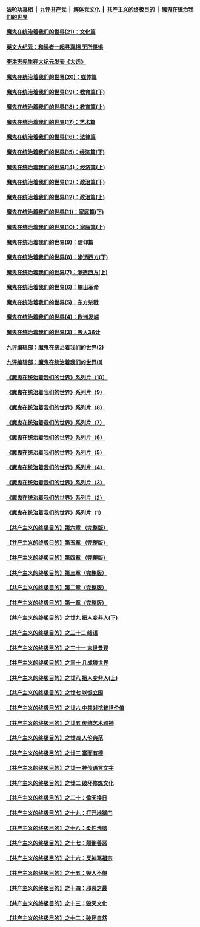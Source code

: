 

####  [法轮功真相](../../../../basic/blob/master/README.md?t=01241207) &nbsp;|&nbsp; [九评共产党](../../../../9ping.md/blob/master/README.md?t=01241207) &nbsp;|&nbsp; [解体党文化](../../../../jtdwh.md/blob/master/README.md?t=01241207)  &nbsp;|&nbsp; [共产主义的终极目的](../../../../gczydzjmd.md/blob/master/README.md?t=01241207) &nbsp;|&nbsp; [魔鬼在统治我们的世界](../../../../mgztzwmdsj.md/blob/master/README.md?t=01241207) 

#### [魔鬼在统治着我们的世界(21)：文化篇](../pages/nsc422/n10597706.md?t=01241207) 

#### [英文大纪元：和读者一起寻真相 无所畏惧](../pages/nsc422/n12542027.md?t=01241207) 

#### [李洪志先生在大纪元发表《大选》](../pages/nsc422/n12534746.md?t=01241207) 

#### [魔鬼在统治着我们的世界(20)：媒体篇](../pages/nsc422/n10586579.md?t=01241207) 

#### [魔鬼在统治着我们的世界(19)：教育篇(下)](../pages/nsc422/n10564808.md?t=01241207) 

#### [魔鬼在统治着我们的世界(18)：教育篇(上)](../pages/nsc422/n10526970.md?t=01241207) 

#### [魔鬼在统治着我们的世界(17)：艺术篇](../pages/nsc422/n10499093.md?t=01241207) 

#### [魔鬼在统治着我们的世界(16)：法律篇](../pages/nsc422/n10485969.md?t=01241207) 

#### [魔鬼在统治着我们的世界(15)：经济篇(下)](../pages/nsc422/n10469975.md?t=01241207) 

#### [魔鬼在统治着我们的世界(14)：经济篇(上)](../pages/nsc422/n10457370.md?t=01241207) 

#### [魔鬼在统治着我们的世界(13)：政治篇(下)](../pages/nsc422/n10448270.md?t=01241207) 

#### [魔鬼在统治着我们的世界(12)：政治篇(上)](../pages/nsc422/n10444576.md?t=01241207) 

#### [魔鬼在统治着我们的世界(11)：家庭篇(下)](../pages/nsc422/n10440961.md?t=01241207) 

#### [魔鬼在统治着我们的世界(10)：家庭篇(上)](../pages/nsc422/n10435448.md?t=01241207) 

#### [魔鬼在统治着我们的世界(9)：信仰篇](../pages/nsc422/n10432159.md?t=01241207) 

#### [魔鬼在统治着我们的世界(8)：渗透西方(下)](../pages/nsc422/n10429603.md?t=01241207) 

#### [魔鬼在统治着我们的世界(7)：渗透西方(上)](../pages/nsc422/n10426013.md?t=01241207) 

#### [魔鬼在统治着我们的世界(6)：输出革命](../pages/nsc422/n10421536.md?t=01241207) 

#### [魔鬼在统治着我们的世界(5)：东方杀戮](../pages/nsc422/n10417707.md?t=01241207) 

#### [魔鬼在统治着我们的世界(4)：欧洲发端](../pages/nsc422/n10414890.md?t=01241207) 

#### [魔鬼在统治着我们的世界(3)：毁人36计](../pages/nsc422/n10411583.md?t=01241207) 

#### [九评编辑部：魔鬼在统治着我们的世界(2)](../pages/nsc422/n10410036.md?t=01241207) 

#### [九评编辑部：魔鬼在统治着我们的世界(1)](../pages/nsc422/n10406825.md?t=01241207) 

#### [《魔鬼在统治着我们的世界》系列片（10）](../pages/nsc422/n12292670.md?t=01241207) 

#### [《魔鬼在统治着我们的世界》系列片（9）](../pages/nsc422/n12290859.md?t=01241207) 

#### [《魔鬼在统治着我们的世界》系列片（8）](../pages/nsc422/n12287445.md?t=01241207) 

#### [《魔鬼在统治着我们的世界》系列片（7）](../pages/nsc422/n12283425.md?t=01241207) 

#### [《魔鬼在统治着我们的世界》系列片（6）](../pages/nsc422/n12282314.md?t=01241207) 

#### [《魔鬼在统治着我们的世界》系列片（5）](../pages/nsc422/n12281419.md?t=01241207) 

#### [《魔鬼在统治着我们的世界》系列片（4）](../pages/nsc422/n12274024.md?t=01241207) 

#### [《魔鬼在统治着我们的世界》系列片（3）](../pages/nsc422/n12271322.md?t=01241207) 

#### [《魔鬼在统治着我们的世界》系列片（2）](../pages/nsc422/n12269049.md?t=01241207) 

#### [《魔鬼在统治着我们的世界》系列片（1）](../pages/nsc422/n12267575.md?t=01241207) 

#### [【共产主义的终极目的】第六章 （完整版）](../pages/nsc422/n11428913.md?t=01241207) 

#### [【共产主义的终极目的】第五章 （完整版）](../pages/nsc422/n11428912.md?t=01241207) 

#### [【共产主义的终极目的】第四章 （完整版）](../pages/nsc422/n11428907.md?t=01241207) 

#### [【共产主义的终极目的】第三章（完整版）](../pages/nsc422/n11428848.md?t=01241207) 

#### [【共产主义的终极目的】第二章（完整版）](../pages/nsc422/n11428831.md?t=01241207) 

#### [【共产主义的终极目的】第一章（完整版）](../pages/nsc422/n11417651.md?t=01241207) 

#### [【共产主义的终极目的】之廿九 把人变非人(下)](../pages/nsc422/n11344140.md?t=01241207) 

#### [【共产主义的终极目的】之三十二 结语](../pages/nsc422/n11360535.md?t=01241207) 

#### [【共产主义的终极目的】之三十一 末世景观](../pages/nsc422/n11351129.md?t=01241207) 

#### [【共产主义的终极目的】之三十 几成狼世界](../pages/nsc422/n11348280.md?t=01241207) 

#### [【共产主义的终极目的】之廿八 把人变非人(上)](../pages/nsc422/n11340492.md?t=01241207) 

#### [【共产主义的终极目的】之廿七 以恨立国](../pages/nsc422/n11336944.md?t=01241207) 

#### [【共产主义的终极目的】之廿六 中共对抗普世价值](../pages/nsc422/n11324785.md?t=01241207) 

#### [【共产主义的终极目的】之廿五 传统艺术颂神](../pages/nsc422/n11296396.md?t=01241207) 

#### [【共产主义的终极目的】之廿四 人伦典范](../pages/nsc422/n11296397.md?t=01241207) 

#### [【共产主义的终极目的】之廿三 富而有德](../pages/nsc422/n11283598.md?t=01241207) 

#### [【共产主义的终极目的】之廿一 神传语言文字](../pages/nsc422/n11263265.md?t=01241207) 

#### [【共产主义的终极目的】之廿二 破坏修炼文化](../pages/nsc422/n11245728.md?t=01241207) 

#### [【共产主义的终极目的】之二十：偷天换日](../pages/nsc422/n11238846.md?t=01241207) 

#### [【共产主义的终极目的】之十九：打开地狱门](../pages/nsc422/n11206376.md?t=01241207) 

#### [【共产主义的终极目的】之十八：柔性洗脑](../pages/nsc422/n11199994.md?t=01241207) 

#### [【共产主义的终极目的】之十七：颠倒善恶](../pages/nsc422/n11179782.md?t=01241207) 

#### [【共产主义的终极目的】之十六：反神骂祖宗](../pages/nsc422/n11166798.md?t=01241207) 

#### [【共产主义的终极目的】之十五：毁人不倦](../pages/nsc422/n11166792.md?t=01241207) 

#### [【共产主义的终极目的】之十四：邪恶之最](../pages/nsc422/n11150249.md?t=01241207) 

#### [【共产主义的终极目的】之十三：毁灭文化](../pages/nsc422/n11135227.md?t=01241207) 

#### [【共产主义的终极目的】之十二：破坏自然](../pages/nsc422/n11135214.md?t=01241207) 

